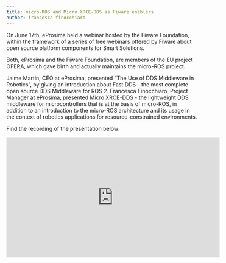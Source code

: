 ```yaml
---
title: micro-ROS and Micro XRCE-DDS as Fiware enablers
author: francesca-finocchiaro
---
```


On June 17th, eProsima held a webinar hosted by the Fiware Foundation, within the framework of a series of free webinars offered by Fiware about open source platform components for Smart Solutions.

Both, eProsima and the Fiware Foundation, are members of the EU project OFERA, which gave birth and actually maintains the micro-ROS project.

Jaime Martin, CEO at eProsima, presented “The Use of DDS Middleware in Robotics”, by giving an introduction about Fast DDS - the most complete open source DDS Middleware for ROS 2.
Francesca Finocchiaro, Project Manager at eProsima, presented Micro XRCE-DDS - the lightweight DDS middleware for microcontrollers that is at the basis of micro-ROS, in addition to an introduction to the micro-ROS architecture and its usage in the context of robotics applications for resource-constrained environments.

Find the recording of the presentation below:

<iframe width="560" height="315" src="https://www.youtube.com/embed/OQYBJJ5ydto" frameborder="0" allow="accelerometer; autoplay; encrypted-media; gyroscope; picture-in-picture" allowfullscreen></iframe>